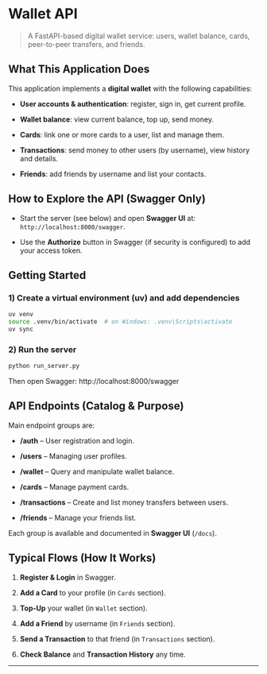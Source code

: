 # Wallet API

> A FastAPI-based digital wallet service: users, wallet balance, cards, peer-to-peer transfers, and friends.

## What This Application Does

This application implements a **digital wallet** with the following capabilities:

- **User accounts & authentication**: register, sign in, get current profile.

- **Wallet balance**: view current balance, top up, send money.

- **Cards**: link one or more cards to a user, list and manage them.

- **Transactions**: send money to other users (by username), view history and details.

- **Friends**: add friends by username and list your contacts.

## How to Explore the API (Swagger Only)

- Start the server (see below) and open **Swagger UI** at: `http://localhost:8000/swagger`.

- Use the **Authorize** button in Swagger (if security is configured) to add your access token.

## Getting Started

### 1) Create a virtual environment (uv) and add dependencies
```bash
uv venv
source .venv/bin/activate  # on Windows: .venv\Scripts\activate
uv sync
```


### 2) Run the server
```bash
python run_server.py
```
Then open Swagger: http://localhost:8000/swagger

## API Endpoints (Catalog & Purpose)

Main endpoint groups are:

- **/auth** – User registration and login.

- **/users** – Managing user profiles.

- **/wallet** – Query and manipulate wallet balance.

- **/cards** – Manage payment cards.

- **/transactions** – Create and list money transfers between users.

- **/friends** – Manage your friends list.

Each group is available and documented in **Swagger UI** (`/docs`).

## Typical Flows (How It Works)

1. **Register & Login** in Swagger.

2. **Add a Card** to your profile (in `Cards` section).

3. **Top-Up** your wallet (in `Wallet` section).

4. **Add a Friend** by username (in `Friends` section).

5. **Send a Transaction** to that friend (in `Transactions` section).

6. **Check Balance** and **Transaction History** any time.


---
